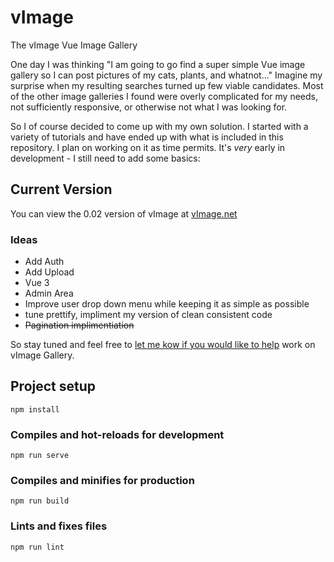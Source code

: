 # vImage
The vImage Vue Image Gallery

One day I was thinking "I am going to go find a super simple Vue image gallery so I can post pictures of my cats, plants, and whatnot..."  Imagine my surprise when my resulting searches turned up few viable candidates.  Most of the other image galleries I found were overly complicated for my needs, not sufficiently responsive, or otherwise not what I was looking for.

So I of course decided to come up with my own solution.  I started with a variety of tutorials and have ended up with what is included in this repository.  I plan on working on it as time permits. It's *very* early in development - I still need to add some basics:

## Current Version
You can view the 0.02 version of vImage at [vImage.net](https://vimage.net/)

### Ideas

- Add Auth
- Add Upload
- Vue 3
- Admin Area
- Improve user drop down menu while keeping it as simple as possible
- tune prettify, impliment my version of clean consistent code
- ~~Pagination implimentiation~~ 

So stay tuned and feel free to [let me kow if you would like to help](https://twitter.com/aiggdev) work on vImage Gallery.

## Project setup
```
npm install
```

### Compiles and hot-reloads for development
```
npm run serve
```

### Compiles and minifies for production
```
npm run build
```

### Lints and fixes files
```
npm run lint
```
